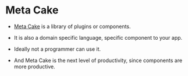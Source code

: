 # Meta Cake

- [Meta Cake](http://github.com/metabake/MetaCake-plugins-2) is a library of plugins or components.

- It is also a domain specific language, specific component to your app.

- Ideally not a programmer can use it.

- And Meta Cake is the next level of productivity, since components are more productive.